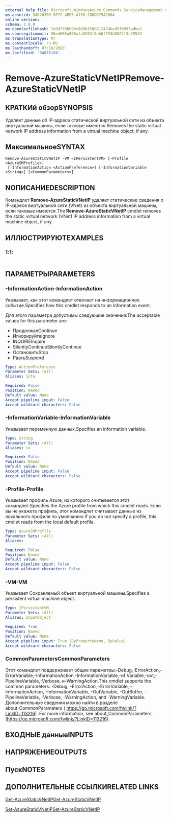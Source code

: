 ```yaml
---
external help file: Microsoft.WindowsAzure.Commands.ServiceManagement.dll-Help.xml
ms.assetid: 94D20309-5F72-4BE5-A150-2D6DD754286A
online version: ''
schema: 2.0.0
ms.openlocfilehash: 7a9d793bb9bc8d96150b812474bed9f8997adbe1
ms.sourcegitcommit: 56ed085a868afa8263f8eb0f755b5822f5c29532
ms.translationtype: MT
ms.contentlocale: ru-RU
ms.lasthandoff: 07/18/2020
ms.locfileid: "94076104"
---
```

# <span data-ttu-id="7e1e9-101">Remove-AzureStaticVNetIP</span><span class="sxs-lookup"><span data-stu-id="7e1e9-101">Remove-AzureStaticVNetIP</span></span>

## <span data-ttu-id="7e1e9-102">КРАТКИй обзор</span><span class="sxs-lookup"><span data-stu-id="7e1e9-102">SYNOPSIS</span></span>
<span data-ttu-id="7e1e9-103">Удаляет данные об IP-адресе статической виртуальной сети из объекта виртуальной машины, если таковые имеются.</span><span class="sxs-lookup"><span data-stu-id="7e1e9-103">Removes the static virtual network IP address information from a virtual machine object, if any.</span></span>

## <span data-ttu-id="7e1e9-104">Максимальное</span><span class="sxs-lookup"><span data-stu-id="7e1e9-104">SYNTAX</span></span>

```
Remove-AzureStaticVNetIP -VM <IPersistentVM> [-Profile <AzureSMProfile>]
 [-InformationAction <ActionPreference>] [-InformationVariable <String>] [<CommonParameters>]
```

## <span data-ttu-id="7e1e9-105">NОПИСАНИЕ</span><span class="sxs-lookup"><span data-stu-id="7e1e9-105">DESCRIPTION</span></span>
<span data-ttu-id="7e1e9-106">Командлет **Remove-AzureStaticVNetIP** удаляет статические сведения о IP-адресе виртуальной сети (VNet) из объекта виртуальной машины, если таковые имеются.</span><span class="sxs-lookup"><span data-stu-id="7e1e9-106">The **Remove-AzureStaticVNetIP** cmdlet removes the static virtual network (VNet) IP address information from a virtual machine object, if any.</span></span>

## <span data-ttu-id="7e1e9-107">ИЛЛЮСТРИРУЮТ</span><span class="sxs-lookup"><span data-stu-id="7e1e9-107">EXAMPLES</span></span>

### <span data-ttu-id="7e1e9-108">1:</span><span class="sxs-lookup"><span data-stu-id="7e1e9-108">1:</span></span>
```

```

## <span data-ttu-id="7e1e9-109">ПАРАМЕТРЫ</span><span class="sxs-lookup"><span data-stu-id="7e1e9-109">PARAMETERS</span></span>

### <span data-ttu-id="7e1e9-110">-InformationAction</span><span class="sxs-lookup"><span data-stu-id="7e1e9-110">-InformationAction</span></span>
<span data-ttu-id="7e1e9-111">Указывает, как этот командлет отвечает на информационное событие.</span><span class="sxs-lookup"><span data-stu-id="7e1e9-111">Specifies how this cmdlet responds to an information event.</span></span>

<span data-ttu-id="7e1e9-112">Для этого параметра допустимы следующие значения:</span><span class="sxs-lookup"><span data-stu-id="7e1e9-112">The acceptable values for this parameter are:</span></span>

- <span data-ttu-id="7e1e9-113">Продолжал</span><span class="sxs-lookup"><span data-stu-id="7e1e9-113">Continue</span></span>
- <span data-ttu-id="7e1e9-114">Игнорируйте</span><span class="sxs-lookup"><span data-stu-id="7e1e9-114">Ignore</span></span>
- <span data-ttu-id="7e1e9-115">INQUIRE</span><span class="sxs-lookup"><span data-stu-id="7e1e9-115">Inquire</span></span>
- <span data-ttu-id="7e1e9-116">SilentlyContinue</span><span class="sxs-lookup"><span data-stu-id="7e1e9-116">SilentlyContinue</span></span>
- <span data-ttu-id="7e1e9-117">Остановить</span><span class="sxs-lookup"><span data-stu-id="7e1e9-117">Stop</span></span>
- <span data-ttu-id="7e1e9-118">Рвать</span><span class="sxs-lookup"><span data-stu-id="7e1e9-118">Suspend</span></span>

```yaml
Type: ActionPreference
Parameter Sets: (All)
Aliases: infa

Required: False
Position: Named
Default value: None
Accept pipeline input: False
Accept wildcard characters: False
```

### <span data-ttu-id="7e1e9-119">-InformationVariable</span><span class="sxs-lookup"><span data-stu-id="7e1e9-119">-InformationVariable</span></span>
<span data-ttu-id="7e1e9-120">Указывает переменную данных.</span><span class="sxs-lookup"><span data-stu-id="7e1e9-120">Specifies an information variable.</span></span>

```yaml
Type: String
Parameter Sets: (All)
Aliases: iv

Required: False
Position: Named
Default value: None
Accept pipeline input: False
Accept wildcard characters: False
```

### <span data-ttu-id="7e1e9-121">-Profile</span><span class="sxs-lookup"><span data-stu-id="7e1e9-121">-Profile</span></span>
<span data-ttu-id="7e1e9-122">Указывает профиль Azure, из которого считывается этот командлет.</span><span class="sxs-lookup"><span data-stu-id="7e1e9-122">Specifies the Azure profile from which this cmdlet reads.</span></span>
<span data-ttu-id="7e1e9-123">Если вы не укажете профиль, этот командлет считывает данные из локального профиля по умолчанию.</span><span class="sxs-lookup"><span data-stu-id="7e1e9-123">If you do not specify a profile, this cmdlet reads from the local default profile.</span></span>

```yaml
Type: AzureSMProfile
Parameter Sets: (All)
Aliases: 

Required: False
Position: Named
Default value: None
Accept pipeline input: False
Accept wildcard characters: False
```

### <span data-ttu-id="7e1e9-124">-VM</span><span class="sxs-lookup"><span data-stu-id="7e1e9-124">-VM</span></span>
<span data-ttu-id="7e1e9-125">Указывает Сохраняемый объект виртуальной машины.</span><span class="sxs-lookup"><span data-stu-id="7e1e9-125">Specifies a persistent virtual machine object.</span></span>

```yaml
Type: IPersistentVM
Parameter Sets: (All)
Aliases: InputObject

Required: True
Position: Named
Default value: None
Accept pipeline input: True (ByPropertyName, ByValue)
Accept wildcard characters: False
```

### <span data-ttu-id="7e1e9-126">CommonParameters</span><span class="sxs-lookup"><span data-stu-id="7e1e9-126">CommonParameters</span></span>
<span data-ttu-id="7e1e9-127">Этот командлет поддерживает общие параметры:-Debug,-ErrorAction,-ErrorVariable,-InformationAction,-InformationVariable,-of Variable,-out,-PipelineVariable,-Verbose, и-WarningAction.</span><span class="sxs-lookup"><span data-stu-id="7e1e9-127">This cmdlet supports the common parameters: -Debug, -ErrorAction, -ErrorVariable, -InformationAction, -InformationVariable, -OutVariable, -OutBuffer, -PipelineVariable, -Verbose, -WarningAction, and -WarningVariable.</span></span> <span data-ttu-id="7e1e9-128">Дополнительные сведения можно найти в разделе about_CommonParameters ( https://go.microsoft.com/fwlink/?LinkID=113216) .</span><span class="sxs-lookup"><span data-stu-id="7e1e9-128">For more information, see about_CommonParameters (https://go.microsoft.com/fwlink/?LinkID=113216).</span></span>

## <span data-ttu-id="7e1e9-129">ВХОДНЫЕ данные</span><span class="sxs-lookup"><span data-stu-id="7e1e9-129">INPUTS</span></span>

## <span data-ttu-id="7e1e9-130">НАПРЯЖЕНИЕ</span><span class="sxs-lookup"><span data-stu-id="7e1e9-130">OUTPUTS</span></span>

## <span data-ttu-id="7e1e9-131">Пуск</span><span class="sxs-lookup"><span data-stu-id="7e1e9-131">NOTES</span></span>

## <span data-ttu-id="7e1e9-132">ДОПОЛНИТЕЛЬНЫЕ ССЫЛКИ</span><span class="sxs-lookup"><span data-stu-id="7e1e9-132">RELATED LINKS</span></span>

[<span data-ttu-id="7e1e9-133">Get-AzureStaticVNetIP</span><span class="sxs-lookup"><span data-stu-id="7e1e9-133">Get-AzureStaticVNetIP</span></span>](./Get-AzureStaticVNetIP.md)

[<span data-ttu-id="7e1e9-134">Set-AzureStaticVNetIP</span><span class="sxs-lookup"><span data-stu-id="7e1e9-134">Set-AzureStaticVNetIP</span></span>](./Set-AzureStaticVNetIP.md)


